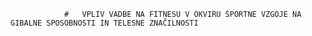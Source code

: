 
				# 	VPLIV VADBE NA FITNESU V OKVIRU ŠPORTNE VZGOJE NA GIBALNE SPOSOBNOSTI IN TELESNE ZNAČILNOSTI
				